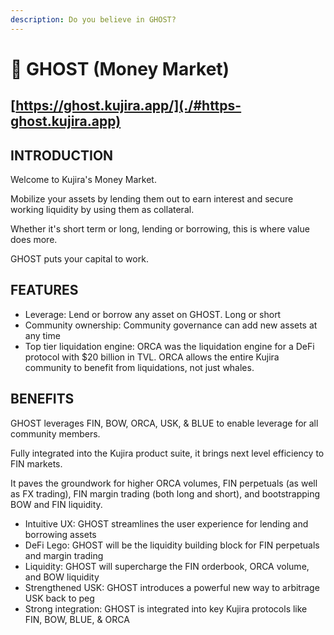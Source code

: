 ```yaml
---
description: Do you believe in GHOST?
---
```


# 👻 GHOST (Money Market)

## [https://ghost.kujira.app/](./#https-ghost.kujira.app)

## INTRODUCTION

Welcome to Kujira's Money Market.

Mobilize your assets by lending them out to earn interest and secure working liquidity by using them as collateral.

Whether it's short term or long, lending or borrowing, this is where value does more.

GHOST puts your capital to work.&#x20;

## FEATURES

* Leverage: Lend or borrow any asset on GHOST. Long or short
* Community ownership: Community governance can add new assets at any time
* Top tier liquidation engine: ORCA was the liquidation engine for a DeFi protocol with $20 billion in TVL. ORCA allows the entire Kujira community to benefit from liquidations, not just whales.

## BENEFITS

GHOST leverages FIN, BOW, ORCA, USK, & BLUE to enable leverage for all community members.&#x20;

Fully integrated into the Kujira product suite, it brings next level efficiency to FIN markets.&#x20;

It paves the groundwork for higher ORCA volumes, FIN perpetuals (as well as FX trading), FIN margin trading (both long and short), and bootstrapping BOW and FIN liquidity.

* Intuitive UX: GHOST streamlines the user experience for lending and borrowing assets
* DeFi Lego: GHOST will be the liquidity building block for FIN perpetuals and margin trading
* Liquidity: GHOST will supercharge the FIN orderbook, ORCA volume, and BOW liquidity
* Strengthened USK: GHOST introduces a powerful new way to arbitrage USK back to peg
* Strong integration: GHOST is integrated into key Kujira protocols like FIN, BOW, BLUE, & ORCA



##
